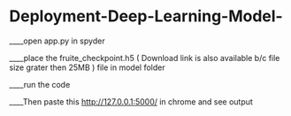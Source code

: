 # Deployment-Deep-Learning-Model-

____open app.py in spyder

____place the fruite_checkpoint.h5 ( Download link is also available b/c file size grater then 25MB  ) file in model folder 

____run the code 

____Then paste this   http://127.0.0.1:5000/  in chrome and see output 
